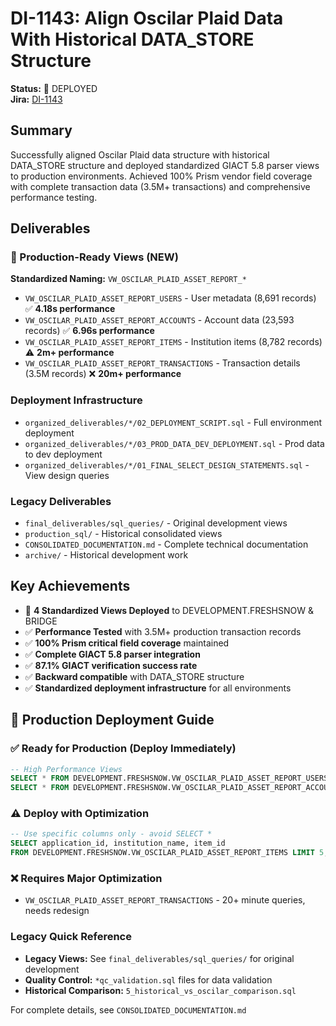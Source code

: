 # DI-1143: Align Oscilar Plaid Data With Historical DATA_STORE Structure

**Status:** 🚀 DEPLOYED    
**Jira:** [DI-1143](https://happymoneyinc.atlassian.net/browse/DI-1143)

## Summary
Successfully aligned Oscilar Plaid data structure with historical DATA_STORE structure and deployed standardized GIACT 5.8 parser views to production environments. Achieved 100% Prism vendor field coverage with complete transaction data (3.5M+ transactions) and comprehensive performance testing.

## Deliverables

### 🚀 Production-Ready Views (NEW)
**Standardized Naming:** `VW_OSCILAR_PLAID_ASSET_REPORT_*`
- `VW_OSCILAR_PLAID_ASSET_REPORT_USERS` - User metadata (8,691 records) ✅ **4.18s performance**
- `VW_OSCILAR_PLAID_ASSET_REPORT_ACCOUNTS` - Account data (23,593 records) ✅ **6.96s performance**  
- `VW_OSCILAR_PLAID_ASSET_REPORT_ITEMS` - Institution items (8,782 records) ⚠️ **2m+ performance**
- `VW_OSCILAR_PLAID_ASSET_REPORT_TRANSACTIONS` - Transaction details (3.5M records) ❌ **20m+ performance**

### Deployment Infrastructure
- `organized_deliverables/*/02_DEPLOYMENT_SCRIPT.sql` - Full environment deployment
- `organized_deliverables/*/03_PROD_DATA_DEV_DEPLOYMENT.sql` - Prod data to dev deployment
- `organized_deliverables/*/01_FINAL_SELECT_DESIGN_STATEMENTS.sql` - View design queries

### Legacy Deliverables  
- `final_deliverables/sql_queries/` - Original development views
- `production_sql/` - Historical consolidated views
- `CONSOLIDATED_DOCUMENTATION.md` - Complete technical documentation
- `archive/` - Historical development work

## Key Achievements
- 🚀 **4 Standardized Views Deployed** to DEVELOPMENT.FRESHSNOW & BRIDGE
- ✅ **Performance Tested** with 3.5M+ production transaction records
- ✅ **100% Prism critical field coverage** maintained
- ✅ **Complete GIACT 5.8 parser integration** 
- ✅ **87.1% GIACT verification success rate**
- ✅ **Backward compatible** with DATA_STORE structure
- ✅ **Standardized deployment infrastructure** for all environments

## 🚀 Production Deployment Guide

### ✅ **Ready for Production** (Deploy Immediately)
```sql
-- High Performance Views
SELECT * FROM DEVELOPMENT.FRESHSNOW.VW_OSCILAR_PLAID_ASSET_REPORT_USERS LIMIT 10;       -- 4.18s
SELECT * FROM DEVELOPMENT.FRESHSNOW.VW_OSCILAR_PLAID_ASSET_REPORT_ACCOUNTS LIMIT 10;    -- 6.96s
```

### ⚠️ **Deploy with Optimization** 
```sql
-- Use specific columns only - avoid SELECT *
SELECT application_id, institution_name, item_id 
FROM DEVELOPMENT.FRESHSNOW.VW_OSCILAR_PLAID_ASSET_REPORT_ITEMS LIMIT 5;
```

### ❌ **Requires Major Optimization**
- `VW_OSCILAR_PLAID_ASSET_REPORT_TRANSACTIONS` - 20+ minute queries, needs redesign

### Legacy Quick Reference
- **Legacy Views:** See `final_deliverables/sql_queries/` for original development
- **Quality Control:** `*qc_validation.sql` files for data validation
- **Historical Comparison:** `5_historical_vs_oscilar_comparison.sql`

For complete details, see `CONSOLIDATED_DOCUMENTATION.md`